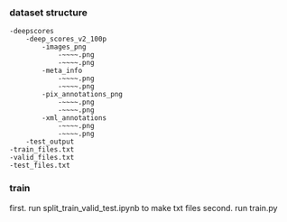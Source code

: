 ###  dataset structure
```
-deepscores
    -deep_scores_v2_100p
        -images_png
            -~~~~.png
            -~~~~.png
        -meta_info
            -~~~~.png
            -~~~~.png
        -pix_annotations_png
            -~~~~.png
            -~~~~.png
        -xml_annotations
            -~~~~.png
            -~~~~.png
    -test_output
-train_files.txt
-valid_files.txt
-test_files.txt
```

### train

first. run split_train_valid_test.ipynb to make txt files
second. run train.py
